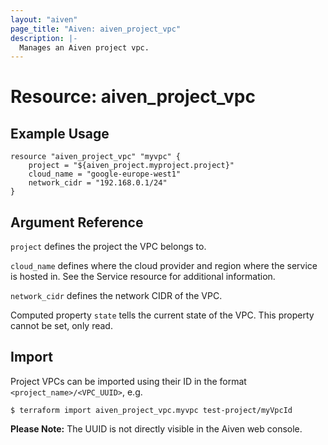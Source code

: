 ```yaml
---
layout: "aiven"
page_title: "Aiven: aiven_project_vpc"
description: |-
  Manages an Aiven project vpc.
---
```


# Resource: aiven_project_vpc

## Example Usage

```hcl
resource "aiven_project_vpc" "myvpc" {
    project = "${aiven_project.myproject.project}"
    cloud_name = "google-europe-west1"
    network_cidr = "192.168.0.1/24"
}
```

## Argument Reference

`project` defines the project the VPC belongs to.

`cloud_name` defines where the cloud provider and region where the service is hosted
in. See the Service resource for additional information.

`network_cidr` defines the network CIDR of the VPC.

Computed property `state` tells the current state of the VPC. This property cannot be
set, only read.

## Import

Project VPCs can be imported using their ID in the format `<project_name>/<VPC_UUID>`, e.g.

```
$ terraform import aiven_project_vpc.myvpc test-project/myVpcId
```

**Please Note:** The UUID is not directly visible in the Aiven web console.